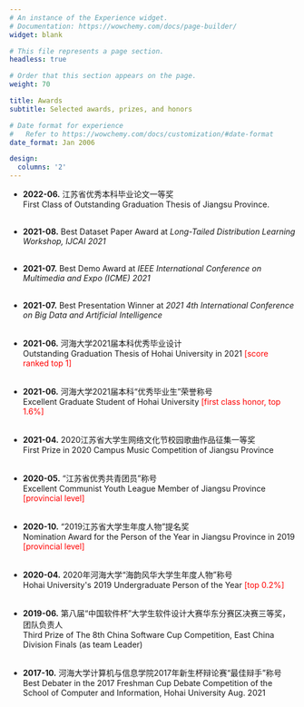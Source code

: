 ```yaml
---
# An instance of the Experience widget.
# Documentation: https://wowchemy.com/docs/page-builder/
widget: blank

# This file represents a page section.
headless: true

# Order that this section appears on the page.
weight: 70

title: Awards 
subtitle: Selected awards, prizes, and honors

# Date format for experience
#   Refer to https://wowchemy.com/docs/customization/#date-format
date_format: Jan 2006

design:
  columns: '2'
---
```



- **2022-06.**	江苏省优秀本科毕业论文一等奖 
  <br /> First Class of Outstanding Graduation Thesis of Jiangsu Province.
  <br /><br />

- **2021-08.**	Best Dataset Paper Award at _Long-Tailed Distribution Learning Workshop, IJCAI 2021_
  <br /><br />

- **2021-07.**	Best Demo Award at _IEEE International Conference on Multimedia and Expo (ICME) 2021_
  <br /><br />

- **2021-07.**	Best Presentation Winner at _2021 4th International Conference on Big Data and Artificial Intelligence_
  <br /><br />

- **2021-06.**	河海大学2021届本科优秀毕业设计 
  <br /> Outstanding Graduation Thesis of Hohai University in 2021 <font color='red'>[score ranked top 1]</font>
  <br /><br />

- **2021-06.** 河海大学2021届本科“优秀毕业生”荣誉称号 
  <br /> 	Excellent Graduate Student of Hohai University <font color='red'>[first class honor, top 1.6%]</font>
  <br /><br />

- **2021-04.** 2020江苏省大学生网络文化节校园歌曲作品征集一等奖 
  <br /> 	First Prize in 2020 Campus Music Competition of Jiangsu Province
  <br /><br />

- **2020-05.**	“江苏省优秀共青团员”称号 
  <br /> Excellent Communist Youth League Member of Jiangsu Province <font color='red'>[provincial level]</font>
  <br /><br />

- **2020-10.**	“2019江苏省大学生年度人物”提名奖 
  <br /> Nomination Award for the Person of the Year in Jiangsu Province in 2019 <font color='red'>[provincial level]</font>
  <br /><br />

- **2020-04.**	2020年河海大学“海韵风华大学生年度人物”称号 
  <br /> Hohai University's 2019 Undergraduate Person of the Year <font color='red'>[top 0.2%]</font>
  <br /><br />

- **2019-06.**	第八届“中国软件杯”大学生软件设计大赛华东分赛区决赛三等奖，团队负责人 
  <br /> Third Prize of The 8th China Software Cup Competition, East China Division Finals (as team Leader)
  <br /><br />

- **2017-10.**	河海大学计算机与信息学院2017年新生杯辩论赛“最佳辩手”称号 
  <br /> Best Debater in the 2017 Freshman Cup Debate Competition of the School of Computer and Information, Hohai University	Aug. 2021
  <br /><br />









